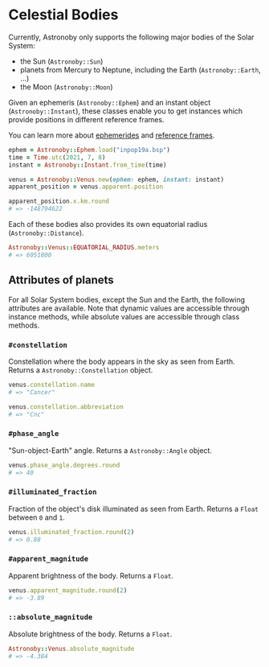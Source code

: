 # Celestial Bodies

Currently, Astronoby only supports the following major bodies of the Solar
System:
* the Sun (`Astronoby::Sun`)
* planets from Mercury to Neptune, including the Earth (`Astronoby::Earth`, ...)
* the Moon (`Astronoby::Moon`)

Given an ephemeris (`Astronoby::Ephem`) and an instant object
(`Astronoby::Instant`), these classes enable you to get instances which provide
positions in different reference frames.

You can learn more about [ephemerides] and [reference frames].

```rb
ephem = Astronoby::Ephem.load("inpop19a.bsp")
time = Time.utc(2021, 7, 8)
instant = Astronoby::Instant.from_time(time)

venus = Astronoby::Venus.new(ephem: ephem, instant: instant)
apparent_position = venus.apparent.position

apparent_position.x.km.round
# => -148794622
```

Each of these bodies also provides its own equatorial radius
(`Astronoby::Distance`).

```rb
Astronoby::Venus::EQUATORIAL_RADIUS.meters
# => 6051800
```

## Attributes of planets

For all Solar System bodies, except the Sun and the Earth, the following
attributes are available. Note that dynamic values are accessible through
instance methods, while absolute values are accessible through class methods.

### `#constellation`

Constellation where the body appears in the sky as seen from Earth. Returns
a `Astronoby::Constellation` object.

```rb
venus.constellation.name
# => "Cancer"

venus.constellation.abbreviation
# => "Cnc"
```

### `#phase_angle`

"Sun-object-Earth" angle. Returns a `Astronoby::Angle` object.

```rb
venus.phase_angle.degrees.round
# => 40
```

### `#illuminated_fraction`

Fraction of the object's disk illuminated as seen from Earth. Returns a `Float`
between `0` and `1`.

```rb
venus.illuminated_fraction.round(2)
# => 0.88
```

### `#apparent_magnitude`

Apparent brightness of the body. Returns a `Float`.

```rb
venus.apparent_magnitude.round(2)
# => -3.89
```

### `::absolute_magnitude`

Absolute brightness of the body. Returns a `Float`.

```rb
Astronoby::Venus.absolute_magnitude
# => -4.384
```

[ephemerides]: ephem.md
[reference frames]: reference_frames.md
